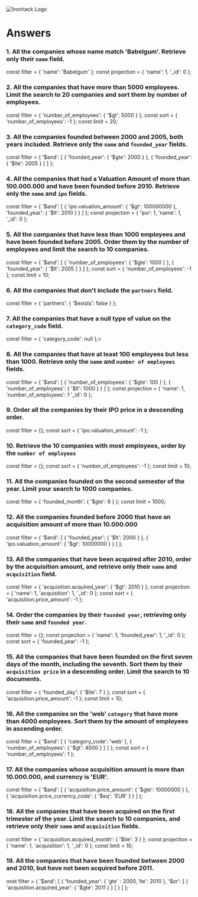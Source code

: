 ![Ironhack Logo](https://i.imgur.com/1QgrNNw.png)

# Answers

### 1. All the companies whose name match 'Babelgum'. Retrieve only their `name` field.

const filter = {
  'name': 'Babelgum'
};
const projection = {
  'name': 1, 
  '_id': 0
};

### 2. All the companies that have more than 5000 employees. Limit the search to 20 companies and sort them by **number of employees**.

const filter = {
  'number_of_employees': {
    '$gt': 5000
  }
};
const sort = {
  'number_of_employees': -1
};
const limit = 20;

### 3. All the companies founded between 2000 and 2005, both years included. Retrieve only the `name` and `founded_year` fields.

const filter = {
  '$and': [
    {
      'founded_year': {
        '$gte': 2000
      }
    }, {
      'founded_year': {
        '$lte': 2005
      }
    }
  ]
};

### 4. All the companies that had a Valuation Amount of more than 100.000.000 and have been founded before 2010. Retrieve only the `name` and `ipo` fields.

const filter = {
  '$and': [
    {
      'ipo.valuation_amount': {
        '$gt': 100000000
      }, 
      'founded_year': {
        '$lt': 2010
      }
    }
  ]
};
const projection = {
  'ipo': 1, 
  'name': 1, 
  '_id': 0
};


### 5. All the companies that have less than 1000 employees and have been founded before 2005. Order them by the number of employees and limit the search to 10 companies.

const filter = {
  '$and': [
    {
      'number_of_employees': {
        '$gte': 1000
      }
    }, {
      'founded_year': {
        '$lt': 2005
      }
    }
  ]
};
const sort = {
  'number_of_employees': -1
};
const limit = 10;

### 6. All the companies that don't include the `partners` field.

const filter = {
  'partners': {
    '$exists': false
  }
};

### 7. All the companies that have a null type of value on the `category_code` field.

const filter = {
  'category_code': null
};>

### 8. All the companies that have at least 100 employees but less than 1000. Retrieve only the `name` and `number of employees` fields.

const filter = {
  '$and': [
    {
      'number_of_employees': {
        '$gte': 100
      }
    }, {
      'number_of_employees': {
        '$lt': 1000
      }
    }
  ]
};
const projection = {
  'name': 1, 
  'number_of_employees': 1
  '_id': 0
};

### 9. Order all the companies by their IPO price in a descending order.

const filter = {};
const sort = {
  'ipo.valuation_amount': -1
};

### 10. Retrieve the 10 companies with most employees, order by the `number of employees`

const filter = {};
const sort = {
  'number_of_employees': -1
};
const limit = 10;

### 11. All the companies founded on the second semester of the year. Limit your search to 1000 companies.

const filter = {
  'founded_month': {
    '$gte': 6
  }
};
const limit = 1000;

### 12. All the companies founded before 2000 that have an acquisition amount of more than 10.000.000

const filter = {
  '$and': [
    {
      'founded_year': {
        '$lt': 2000
      }
    }, {
      'ipo.valuation_amount': {
        '$gt': 10000000
      }
    }
  ]
};


### 13. All the companies that have been acquired after 2010, order by the acquisition amount, and retrieve only their `name` and `acquisition` field.


const filter = {
  'acquisition.acquired_year': {
    '$gt': 2010
  }
};
const projection = {
  'name': 1, 
  'acquisition': 1, 
  '_id': 0
};
const sort = {
  'acquisition.price_amount': -1
};

### 14. Order the companies by their `founded year`, retrieving only their `name` and `founded year`.

const filter = {};
const projection = {
  'name': 1, 
  'founded_year': 1, 
  '_id': 0
};
const sort = {
  'founded_year': -1
};

### 15. All the companies that have been founded on the first seven days of the month, including the seventh. Sort them by their `acquisition price` in a descending order. Limit the search to 10 documents.

const filter = {
  'founded_day': {
    '$lte': 7
  }
};
const sort = {
  'acquisition.price_amount': -1
};
const limit = 10;

### 16. All the companies on the 'web' `category` that have more than 4000 employees. Sort them by the amount of employees in ascending order.

const filter = {
  '$and': [
    {
      'category_code': 'web'
    }, {
      'number_of_employees': {
        '$gt': 4000
      }
    }
  ]
};
const sort = {
  'number_of_employees': 1
};


### 17. All the companies whose acquisition amount is more than 10.000.000, and currency is 'EUR'.


const filter = {
  '$and': [
    {
      'acquisition.price_amount': {
        '$gte': 10000000
      }
    }, {
      'acquisition.price_currency_code': {
        '$eq': 'EUR'
      }
    }
  ]
};



### 18. All the companies that have been acquired on the first trimester of the year. Limit the search to 10 companies, and retrieve only their `name` and `acquisition` fields.

const filter = {
  'acquisition.acquired_month': {
    '$lte': 3
  }
};
const projection = {
  'name': 1, 
  'acquisition': 1, 
  '_id': 0
};
const limit = 10;

### 19. All the companies that have been founded between 2000 and 2010, but have not been acquired before 2011.

onst filter = {
  '$and': [
    {
      'founded_year': {
        '$gte': 2000, 
        '$lte': 2010
      }, 
      '$or': [
        {
          'acquisition.acquired_year': {
            '$gte': 2011
          }
        }
      ]
    }
  ]
};
